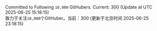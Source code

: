 Committed to Following `10,000` GitHubers. Current: <!-- FOLLOWING_COUNT -->300<!-- FOLLOWING_COUNT --> (Update at UTC <!-- LAST_UPDATED -->2025-06-25 15:18:15<!-- LAST_UPDATED -->)<br>
致力于关注`10,000`个GitHuber。当前：<!-- FOLLOWING_COUNT -->300<!-- FOLLOWING_COUNT --> (更新于北京时间 <!-- LAST_UPDATED_CST -->2025-06-25 23:18:15<!-- LAST_UPDATED_CST -->)
